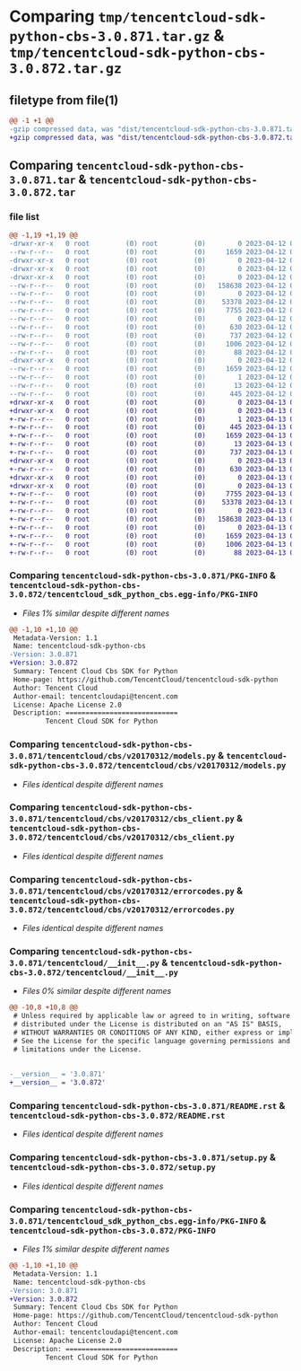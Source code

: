 # Comparing `tmp/tencentcloud-sdk-python-cbs-3.0.871.tar.gz` & `tmp/tencentcloud-sdk-python-cbs-3.0.872.tar.gz`

## filetype from file(1)

```diff
@@ -1 +1 @@
-gzip compressed data, was "dist/tencentcloud-sdk-python-cbs-3.0.871.tar", last modified: Wed Apr 12 00:18:19 2023, max compression
+gzip compressed data, was "dist/tencentcloud-sdk-python-cbs-3.0.872.tar", last modified: Thu Apr 13 00:23:13 2023, max compression
```

## Comparing `tencentcloud-sdk-python-cbs-3.0.871.tar` & `tencentcloud-sdk-python-cbs-3.0.872.tar`

### file list

```diff
@@ -1,19 +1,19 @@
-drwxr-xr-x   0 root         (0) root         (0)        0 2023-04-12 00:18:19.000000 tencentcloud-sdk-python-cbs-3.0.871/
--rw-r--r--   0 root         (0) root         (0)     1659 2023-04-12 00:18:19.000000 tencentcloud-sdk-python-cbs-3.0.871/PKG-INFO
-drwxr-xr-x   0 root         (0) root         (0)        0 2023-04-12 00:18:19.000000 tencentcloud-sdk-python-cbs-3.0.871/tencentcloud/
-drwxr-xr-x   0 root         (0) root         (0)        0 2023-04-12 00:18:19.000000 tencentcloud-sdk-python-cbs-3.0.871/tencentcloud/cbs/
-drwxr-xr-x   0 root         (0) root         (0)        0 2023-04-12 00:18:19.000000 tencentcloud-sdk-python-cbs-3.0.871/tencentcloud/cbs/v20170312/
--rw-r--r--   0 root         (0) root         (0)   158638 2023-04-12 00:18:19.000000 tencentcloud-sdk-python-cbs-3.0.871/tencentcloud/cbs/v20170312/models.py
--rw-r--r--   0 root         (0) root         (0)        0 2023-04-12 00:18:19.000000 tencentcloud-sdk-python-cbs-3.0.871/tencentcloud/cbs/v20170312/__init__.py
--rw-r--r--   0 root         (0) root         (0)    53378 2023-04-12 00:18:19.000000 tencentcloud-sdk-python-cbs-3.0.871/tencentcloud/cbs/v20170312/cbs_client.py
--rw-r--r--   0 root         (0) root         (0)     7755 2023-04-12 00:18:19.000000 tencentcloud-sdk-python-cbs-3.0.871/tencentcloud/cbs/v20170312/errorcodes.py
--rw-r--r--   0 root         (0) root         (0)        0 2023-04-12 00:18:19.000000 tencentcloud-sdk-python-cbs-3.0.871/tencentcloud/cbs/__init__.py
--rw-r--r--   0 root         (0) root         (0)      630 2023-04-12 00:18:19.000000 tencentcloud-sdk-python-cbs-3.0.871/tencentcloud/__init__.py
--rw-r--r--   0 root         (0) root         (0)      737 2023-04-12 00:18:19.000000 tencentcloud-sdk-python-cbs-3.0.871/README.rst
--rw-r--r--   0 root         (0) root         (0)     1006 2023-04-12 00:18:19.000000 tencentcloud-sdk-python-cbs-3.0.871/setup.py
--rw-r--r--   0 root         (0) root         (0)       88 2023-04-12 00:18:19.000000 tencentcloud-sdk-python-cbs-3.0.871/setup.cfg
-drwxr-xr-x   0 root         (0) root         (0)        0 2023-04-12 00:18:19.000000 tencentcloud-sdk-python-cbs-3.0.871/tencentcloud_sdk_python_cbs.egg-info/
--rw-r--r--   0 root         (0) root         (0)     1659 2023-04-12 00:18:19.000000 tencentcloud-sdk-python-cbs-3.0.871/tencentcloud_sdk_python_cbs.egg-info/PKG-INFO
--rw-r--r--   0 root         (0) root         (0)        1 2023-04-12 00:18:19.000000 tencentcloud-sdk-python-cbs-3.0.871/tencentcloud_sdk_python_cbs.egg-info/dependency_links.txt
--rw-r--r--   0 root         (0) root         (0)       13 2023-04-12 00:18:19.000000 tencentcloud-sdk-python-cbs-3.0.871/tencentcloud_sdk_python_cbs.egg-info/top_level.txt
--rw-r--r--   0 root         (0) root         (0)      445 2023-04-12 00:18:19.000000 tencentcloud-sdk-python-cbs-3.0.871/tencentcloud_sdk_python_cbs.egg-info/SOURCES.txt
+drwxr-xr-x   0 root         (0) root         (0)        0 2023-04-13 00:23:13.000000 tencentcloud-sdk-python-cbs-3.0.872/
+drwxr-xr-x   0 root         (0) root         (0)        0 2023-04-13 00:23:13.000000 tencentcloud-sdk-python-cbs-3.0.872/tencentcloud_sdk_python_cbs.egg-info/
+-rw-r--r--   0 root         (0) root         (0)        1 2023-04-13 00:23:13.000000 tencentcloud-sdk-python-cbs-3.0.872/tencentcloud_sdk_python_cbs.egg-info/dependency_links.txt
+-rw-r--r--   0 root         (0) root         (0)      445 2023-04-13 00:23:13.000000 tencentcloud-sdk-python-cbs-3.0.872/tencentcloud_sdk_python_cbs.egg-info/SOURCES.txt
+-rw-r--r--   0 root         (0) root         (0)     1659 2023-04-13 00:23:13.000000 tencentcloud-sdk-python-cbs-3.0.872/tencentcloud_sdk_python_cbs.egg-info/PKG-INFO
+-rw-r--r--   0 root         (0) root         (0)       13 2023-04-13 00:23:13.000000 tencentcloud-sdk-python-cbs-3.0.872/tencentcloud_sdk_python_cbs.egg-info/top_level.txt
+-rw-r--r--   0 root         (0) root         (0)      737 2023-04-13 00:23:13.000000 tencentcloud-sdk-python-cbs-3.0.872/README.rst
+drwxr-xr-x   0 root         (0) root         (0)        0 2023-04-13 00:23:13.000000 tencentcloud-sdk-python-cbs-3.0.872/tencentcloud/
+-rw-r--r--   0 root         (0) root         (0)      630 2023-04-13 00:23:13.000000 tencentcloud-sdk-python-cbs-3.0.872/tencentcloud/__init__.py
+drwxr-xr-x   0 root         (0) root         (0)        0 2023-04-13 00:23:13.000000 tencentcloud-sdk-python-cbs-3.0.872/tencentcloud/cbs/
+drwxr-xr-x   0 root         (0) root         (0)        0 2023-04-13 00:23:13.000000 tencentcloud-sdk-python-cbs-3.0.872/tencentcloud/cbs/v20170312/
+-rw-r--r--   0 root         (0) root         (0)     7755 2023-04-13 00:23:13.000000 tencentcloud-sdk-python-cbs-3.0.872/tencentcloud/cbs/v20170312/errorcodes.py
+-rw-r--r--   0 root         (0) root         (0)    53378 2023-04-13 00:23:13.000000 tencentcloud-sdk-python-cbs-3.0.872/tencentcloud/cbs/v20170312/cbs_client.py
+-rw-r--r--   0 root         (0) root         (0)        0 2023-04-13 00:23:13.000000 tencentcloud-sdk-python-cbs-3.0.872/tencentcloud/cbs/v20170312/__init__.py
+-rw-r--r--   0 root         (0) root         (0)   158638 2023-04-13 00:23:13.000000 tencentcloud-sdk-python-cbs-3.0.872/tencentcloud/cbs/v20170312/models.py
+-rw-r--r--   0 root         (0) root         (0)        0 2023-04-13 00:23:13.000000 tencentcloud-sdk-python-cbs-3.0.872/tencentcloud/cbs/__init__.py
+-rw-r--r--   0 root         (0) root         (0)     1659 2023-04-13 00:23:13.000000 tencentcloud-sdk-python-cbs-3.0.872/PKG-INFO
+-rw-r--r--   0 root         (0) root         (0)     1006 2023-04-13 00:23:13.000000 tencentcloud-sdk-python-cbs-3.0.872/setup.py
+-rw-r--r--   0 root         (0) root         (0)       88 2023-04-13 00:23:13.000000 tencentcloud-sdk-python-cbs-3.0.872/setup.cfg
```

### Comparing `tencentcloud-sdk-python-cbs-3.0.871/PKG-INFO` & `tencentcloud-sdk-python-cbs-3.0.872/tencentcloud_sdk_python_cbs.egg-info/PKG-INFO`

 * *Files 1% similar despite different names*

```diff
@@ -1,10 +1,10 @@
 Metadata-Version: 1.1
 Name: tencentcloud-sdk-python-cbs
-Version: 3.0.871
+Version: 3.0.872
 Summary: Tencent Cloud Cbs SDK for Python
 Home-page: https://github.com/TencentCloud/tencentcloud-sdk-python
 Author: Tencent Cloud
 Author-email: tencentcloudapi@tencent.com
 License: Apache License 2.0
 Description: ============================
         Tencent Cloud SDK for Python
```

### Comparing `tencentcloud-sdk-python-cbs-3.0.871/tencentcloud/cbs/v20170312/models.py` & `tencentcloud-sdk-python-cbs-3.0.872/tencentcloud/cbs/v20170312/models.py`

 * *Files identical despite different names*

### Comparing `tencentcloud-sdk-python-cbs-3.0.871/tencentcloud/cbs/v20170312/cbs_client.py` & `tencentcloud-sdk-python-cbs-3.0.872/tencentcloud/cbs/v20170312/cbs_client.py`

 * *Files identical despite different names*

### Comparing `tencentcloud-sdk-python-cbs-3.0.871/tencentcloud/cbs/v20170312/errorcodes.py` & `tencentcloud-sdk-python-cbs-3.0.872/tencentcloud/cbs/v20170312/errorcodes.py`

 * *Files identical despite different names*

### Comparing `tencentcloud-sdk-python-cbs-3.0.871/tencentcloud/__init__.py` & `tencentcloud-sdk-python-cbs-3.0.872/tencentcloud/__init__.py`

 * *Files 0% similar despite different names*

```diff
@@ -10,8 +10,8 @@
 # Unless required by applicable law or agreed to in writing, software
 # distributed under the License is distributed on an "AS IS" BASIS,
 # WITHOUT WARRANTIES OR CONDITIONS OF ANY KIND, either express or implied.
 # See the License for the specific language governing permissions and
 # limitations under the License.
 
 
-__version__ = '3.0.871'
+__version__ = '3.0.872'
```

### Comparing `tencentcloud-sdk-python-cbs-3.0.871/README.rst` & `tencentcloud-sdk-python-cbs-3.0.872/README.rst`

 * *Files identical despite different names*

### Comparing `tencentcloud-sdk-python-cbs-3.0.871/setup.py` & `tencentcloud-sdk-python-cbs-3.0.872/setup.py`

 * *Files identical despite different names*

### Comparing `tencentcloud-sdk-python-cbs-3.0.871/tencentcloud_sdk_python_cbs.egg-info/PKG-INFO` & `tencentcloud-sdk-python-cbs-3.0.872/PKG-INFO`

 * *Files 1% similar despite different names*

```diff
@@ -1,10 +1,10 @@
 Metadata-Version: 1.1
 Name: tencentcloud-sdk-python-cbs
-Version: 3.0.871
+Version: 3.0.872
 Summary: Tencent Cloud Cbs SDK for Python
 Home-page: https://github.com/TencentCloud/tencentcloud-sdk-python
 Author: Tencent Cloud
 Author-email: tencentcloudapi@tencent.com
 License: Apache License 2.0
 Description: ============================
         Tencent Cloud SDK for Python
```

